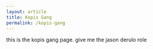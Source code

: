 ```yaml
---
layout: article
title: Kopis Gang
permalink: /kopis-gang
---
```


this is the kopis gang page. give me the jason derulo role
